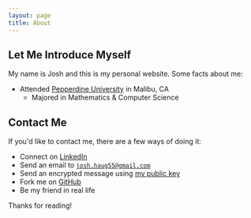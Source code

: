 ```yaml
---
layout: page
title: About
---
```


## Let Me Introduce Myself ##
My name is Josh and this is my personal website.  Some facts about me:
* Attended [Pepperdine University](http://www.pepperdine.edu/) in Malibu, CA
  * Majored in Mathematics & Computer Science


## Contact Me ##
If you'd like to contact me, there are a few ways of doing it:

* Connect on [LinkedIn](https://www.linkedin.com/in/joshua-haug-64a04897)
* Send an email to <code>josh.haug55@gmail.com</code>
* Send an encrypted message using [my public key](http://hkps.pool.sks-keyservers.net/pks/lookup?op=get&search=0x02B014078BAD2FED)
* Fork me on [GitHub](https://www.github.com/joshhaug)
* Be my friend in real life

Thanks for reading!

